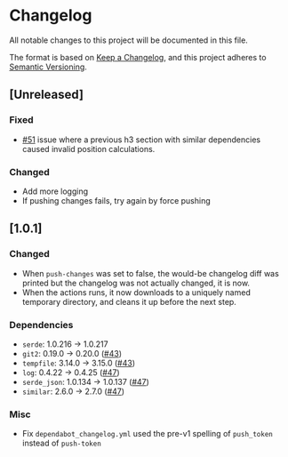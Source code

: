# Changelog

All notable changes to this project will be documented in this file.

The format is based on [Keep a Changelog](https://keepachangelog.com/en/1.1.0/),
and this project adheres to [Semantic Versioning](https://semver.org/spec/v2.0.0.html).

## [Unreleased]

### Fixed

- [#51](https://github.com/CramBL/dependabot-changelog-writer/issues/51) issue where a previous h3 section with similar dependencies caused invalid position calculations.

### Changed

- Add more logging
- If pushing changes fails, try again by force pushing

## [1.0.1]

### Changed

- When `push-changes` was set to false, the would-be changelog diff was printed but the changelog was not actually changed, it is now. 
- When the actions runs, it now downloads to a uniquely named temporary directory, and cleans it up before the next step.

### Dependencies

- `serde`: 1.0.216 → 1.0.217
- `git2`: 0.19.0 → 0.20.0 ([#43](https://github.com/CramBL/dependabot-changelog-writer/pull/43))
- `tempfile`: 3.14.0 → 3.15.0 ([#43](https://github.com/CramBL/dependabot-changelog-writer/pull/43))
- `log`: 0.4.22 → 0.4.25 ([#47](https://github.com/CramBL/dependabot-changelog-writer/pull/47))
- `serde_json`: 1.0.134 → 1.0.137 ([#47](https://github.com/CramBL/dependabot-changelog-writer/pull/47))
- `similar`: 2.6.0 → 2.7.0 ([#47](https://github.com/CramBL/dependabot-changelog-writer/pull/47))

### Misc

- Fix `dependabot_changelog.yml` used the pre-v1 spelling of `push_token` instead of `push-token`
